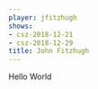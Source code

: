 ```yaml
---
player: jfitzhugh
shows:
- csz-2018-12-21
- csz-2018-12-29
title: John Fitzhugh
---
```


Hello World
